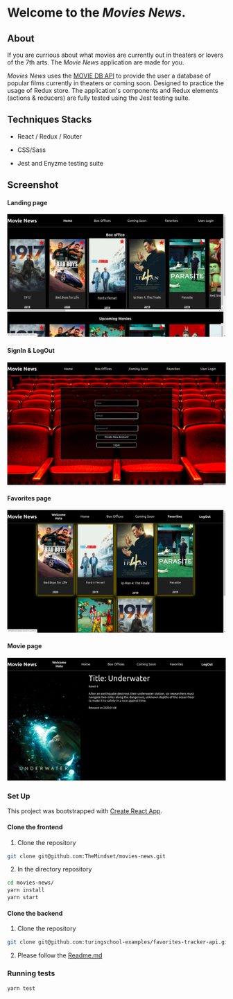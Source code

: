 # Welcome to the _Movies News_.

## About 

If you are currious about what movies are currently out in theaters or lovers of the 7th arts. The _Movie News_ application are made for you.

_Movies News_ uses the [MOVIE DB API](https://www.themoviedb.org/) to provide the user a database of popular films currently in theaters or coming soon. Designed to practice the usage of Redux store. The application's components and Redux elements (actions & reducers) are fully tested using the Jest testing suite.

## Techniques Stacks

* React / Redux / Router

* CSS/Sass

* Jest and Enyzme testing suite

## Screenshot

#### Landing page

![](public/screenshot/landing-page.png)

#### SignIn & LogOut

![](public/screenshot/sign-in-logout.png)

#### Favorites page

![](public/screenshot/favorites-page.png)

#### Movie page

![](public/screenshot/movie-details-page.png)

### Set Up

This project was bootstrapped with [Create React App](https://github.com/facebook/create-react-app).

#### Clone the frontend

1. Clone the repository

```bash
git clone git@github.com:TheMindset/movies-news.git 
```
2. In the directory repository

```bash
cd movies-news/
yarn install
yarn start
```

#### Clone the backend

1. Clone the repository

```bash
git clone git@github.com:turingschool-examples/favorites-tracker-api.git 
```
2. Please follow the [Readme.md](https://github.com/turingschool-examples/favorites-tracker-api#project-setup)

### Running tests

```bash
yarn test
```